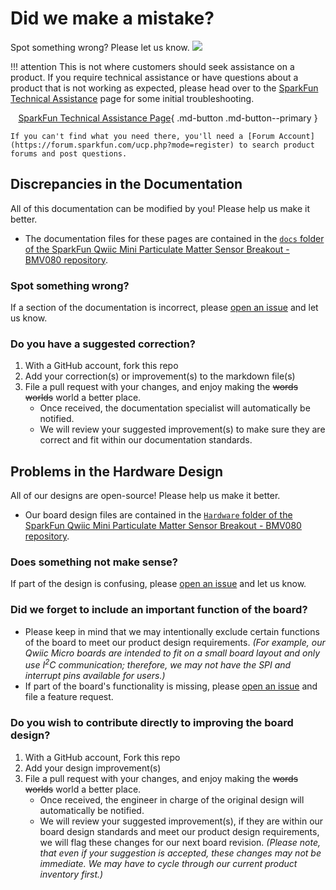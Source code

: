 # Did we make a mistake?

Spot something wrong? Please let us know. <a href="https://github.com/sparkfun/SparkFun_Particulate_Matter_Sensor_Breakout_BMV080/issues" alt="Issues"><img src="https://img.shields.io/github/issues/sparkfun/SparkFun_Particulate_Matter_Sensor_Breakout_BMV080.svg" /></a>

!!! attention
    This is not where customers should seek assistance on a product. If you require technical assistance or have questions about a product that is not working as expected, please head over to the [SparkFun Technical Assistance](https://www.sparkfun.com/technical_assistance) page for some initial troubleshooting.
    <center>
    [SparkFun Technical Assistance Page](https://www.sparkfun.com/technical_assistance){ .md-button .md-button--primary }
    </center>

    If you can't find what you need there, you'll need a [Forum Account](https://forum.sparkfun.com/ucp.php?mode=register) to search product forums and post questions.

## Discrepancies in the Documentation

All of this documentation can be modified by you! Please help us make it better.

* The documentation files for these pages are contained in the [`docs` folder of the SparkFun Qwiic Mini Particulate Matter Sensor Breakout - BMV080 repository](https://github.com/sparkfun/SparkFun_Particulate_Matter_Sensor_Breakout_BMV080/tree/main/docs).

### Spot something wrong?
If a section of the documentation is incorrect, please [open an issue](https://github.com/sparkfun/SparkFun_Particulate_Matter_Sensor_Breakout_BMV080/issues) and let us know.

### Do you have a suggested correction?
1. With a GitHub account, fork this repo
2. Add your correction(s) or improvement(s) to the markdown file(s)
3. File a pull request with your changes, and enjoy making the ~~words~~ ~~worlds~~ world a better place.
    * Once received, the documentation specialist will automatically be notified.
    * We will review your suggested improvement(s) to make sure they are correct and fit within our documentation standards.

## Problems in the Hardware Design

All of our designs are open-source! Please help us make it better.

* Our board design files are contained in the [`Hardware` folder of the SparkFun Qwiic Mini Particulate Matter Sensor Breakout - BMV080 repository](https://github.com/sparkfun/SparkFun_Particulate_Matter_Sensor_Breakout_BMV080/tree/main/Hardware).

### Does something not make sense?
If part of the design is confusing, please [open an issue](https://github.com/sparkfun/SparkFun_Particulate_Matter_Sensor_Breakout_BMV080/issues) and let us know.

### Did we forget to include an important function of the board?
* Please keep in mind that we may intentionally exclude certain functions of the board to meet our product design requirements. *(For example, our Qwiic Micro boards are intended to fit on a small board layout and only use I<sup>2</sup>C communication; therefore, we may not have the SPI and interrupt pins available for users.)*
* If part of the board's functionality is missing, please [open an issue](https://github.com/sparkfun/SparkFun_Particulate_Matter_Sensor_Breakout_BMV080/issues) and file a feature request.

### Do you wish to contribute directly to improving the board design?
1. With a GitHub account, Fork this repo
2. Add your design improvement(s)
3. File a pull request with your changes, and enjoy making the ~~words~~ ~~worlds~~ world a better place.
    * Once received, the engineer in charge of the original design will automatically be notified.
    * We will review your suggested improvement(s), if they are within our board design standards and meet our product design requirements, we will flag these changes for our next board revision. *(Please note, that even if your suggestion is accepted, these changes may not be immediate. We may have to cycle through our current product inventory first.)*
